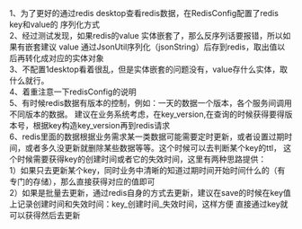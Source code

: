 1、为了更好的通过redis desktop查看redis数据，在RedisConfig配置了redis key和value的
序列化方式  
2、经过测试发现，如果redis的value 实体嵌套了，那么反序列话要报错，所以如果有嵌套建议
value 通过JsonUtil序列化（jsonString）后存到redis，取出值以后再转化成对应的实体对象  
3、不配置1desktop看着很乱，但是实体嵌套的问题没有，value存什么实体，取什么就行。  
4、着重注意一下redisConfig的说明  
5、有时候redis数据有版本的控制，例如：一天的数据一个版本，各个服务间调用不同版本的数据。
建议在业务系统考虑，在key_version,在查询的时候获得要得版本号，根据key构造key_version再到redis请求  
6、redis里面的数据根据业务需求某一类数据可能需要定时更新，或者设置过期时间，或者多久没更新就删除某些数据等等。这个时候可以去判断某个key的ttl，
这个时候需要获得key的创建时间或者它的失效时间，这里有两种思路提供：  
1）如果只去更新某个key，同时业务中清晰的知道过期时间开始时间什么的（有专门的存储），那么直接获得对应的值即可  
2）如果是批量去更新，通过redis自身的方式去更新，建议在save的时候在key值上记录创建时间和失效时间：key_创建时间_失效时间，这样方便
直接通过key就可以获得然后去更新